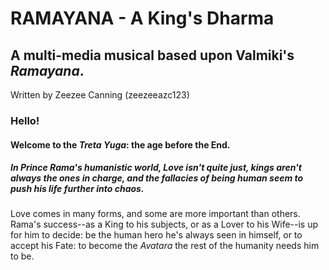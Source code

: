 # RAMAYANA - A King's Dharma
## A multi-media musical based upon Valmiki's *Ramayana*.
Written by Zeezee Canning (zeezeeazc123)

### Hello!

#### Welcome to the *Treta Yuga*: the age before the End.

##### In Prince Rama's humanistic world, Love isn't quite just, kings aren't always the ones in charge, and the fallacies of being human seem to push his life further into chaos.
Love comes in many forms, and some are more important than others. Rama's success--as a King to his subjects, or as a Lover to his Wife--is up for him to decide: be the human hero he's always seen in himself, or to accept his Fate: to become the *Avatara* the rest of the humanity needs him to be.
